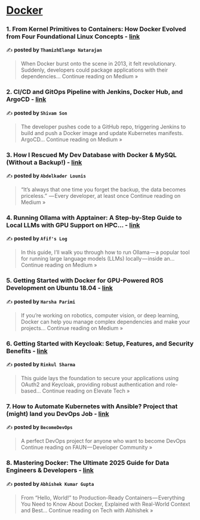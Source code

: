 
<h1><a href=https://medium.com/tag/docker/recommended target="_blank" rel="noopener noreferrer">Docker</a></h1>
<h3>1. From Kernel Primitives to Containers: How Docker Evolved from Four Foundational Linux Concepts - <a href="https://thamizhelango.medium.com/from-kernel-primitives-to-containers-how-docker-evolved-from-four-foundational-linux-concepts-ce53f81a5abd?source=rss------docker-5" target="_blank" rel="noopener noreferrer">link</a></h3>

✍️ **posted by `ThamizhElango Natarajan`**

<blockquote>When Docker burst onto the scene in 2013, it felt revolutionary. Suddenly, developers could package applications with their dependencies…
Continue reading on Medium »</blockquote>

<h3>2. CI/CD and GitOps Pipeline with Jenkins, Docker Hub, and ArgoCD - <a href="https://medium.com/@shivtrent800/ci-cd-and-gitops-pipeline-with-jenkins-docker-hub-and-argocd-0a40e7499063?source=rss------docker-5" target="_blank" rel="noopener noreferrer">link</a></h3>

✍️ **posted by `Shivam Son`**

<blockquote>The developer pushes code to a GitHub repo, triggering Jenkins to build and push a Docker image and update Kubernetes manifests. ArgoCD…
Continue reading on Medium »</blockquote>

<h3>3.  How I Rescued My Dev Database with Docker & MySQL (Without a Backup!) - <a href="https://medium.com/@abdelkaderlounis/how-i-rescued-my-dev-database-with-docker-mysql-without-a-backup-0de363166147?source=rss------docker-5" target="_blank" rel="noopener noreferrer">link</a></h3>

✍️ **posted by `Abdelkader Lounis`**

<blockquote>“It’s always that one time you forget the backup, the data becomes priceless.”
 — Every developer, at least once
Continue reading on Medium »</blockquote>

<h3>4.  Running Ollama with Apptainer: A Step-by-Step Guide to Local LLMs with GPU Support on HPC… - <a href="https://medium.com/@afifaniks/running-ollama-with-apptainer-a-step-by-step-guide-to-local-llms-with-gpu-support-on-hpc-3fe98c8af2c8?source=rss------docker-5" target="_blank" rel="noopener noreferrer">link</a></h3>

✍️ **posted by `Afif's Log`**

<blockquote>In this guide, I’ll walk you through how to run Ollama — a popular tool for running large language models (LLMs) locally — inside an…
Continue reading on Medium »</blockquote>

<h3>5. Getting Started with Docker for GPU-Powered ROS Development on Ubuntu 18.04 - <a href="https://medium.com/@parimi97/getting-started-with-docker-for-gpu-powered-ros-development-on-ubuntu-18-04-4afcdfe8f333?source=rss------docker-5" target="_blank" rel="noopener noreferrer">link</a></h3>

✍️ **posted by `Harsha Parimi`**

<blockquote>If you’re working on robotics, computer vision, or deep learning, Docker can help you manage complex dependencies and make your projects…
Continue reading on Medium »</blockquote>

<h3>6. Getting Started with Keycloak: Setup, Features, and Security Benefits - <a href="https://medium.com/elevate-tech/getting-started-with-keycloak-setup-features-and-security-benefits-69132ae53338?source=rss------docker-5" target="_blank" rel="noopener noreferrer">link</a></h3>

✍️ **posted by `Rinkul Sharma`**

<blockquote>This guide lays the foundation to secure your applications using OAuth2 and Keycloak, providing robust authentication and role-based…
Continue reading on Elevate Tech »</blockquote>

<h3>7. How to Automate Kubernetes with Ansible? Project that (might) land you DevOps Job - <a href="https://faun.pub/how-to-automate-kubernetes-with-ansible-project-that-might-land-you-devops-job-f3b55708469f?source=rss------docker-5" target="_blank" rel="noopener noreferrer">link</a></h3>

✍️ **posted by `BecomeDevOps`**

<blockquote>A perfect DevOps project for anyone who want to become DevOps
Continue reading on FAUN — Developer Community  »</blockquote>

<h3>8.  Mastering Docker: The Ultimate 2025 Guide for Data Engineers & Developers - <a href="https://medium.com/tech-with-abhishek/mastering-docker-the-ultimate-2025-guide-for-data-engineers-developers-933660d14c9d?source=rss------docker-5" target="_blank" rel="noopener noreferrer">link</a></h3>

✍️ **posted by `Abhishek Kumar Gupta`**

<blockquote>From “Hello, World!” to Production-Ready Containers — Everything You Need to Know About Docker, Explained with Real-World Context and Best…
Continue reading on Tech with Abhishek »</blockquote>

